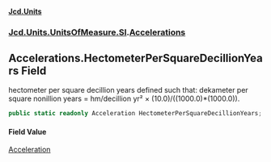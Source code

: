 #### [Jcd.Units](index 'index')
### [Jcd.Units.UnitsOfMeasure.SI](Jcd.Units.UnitsOfMeasure.SI 'Jcd.Units.UnitsOfMeasure.SI').[Accelerations](Accelerations 'Jcd.Units.UnitsOfMeasure.SI.Accelerations')

## Accelerations.HectometerPerSquareDecillionYears Field

hectometer per square decillion years defined such that: dekameter per square nonillion years = hm/decillion yr² ×
(10.0)/((1000.0)*(1000.0)).

```csharp
public static readonly Acceleration HectometerPerSquareDecillionYears;
```

#### Field Value
[Acceleration](Acceleration 'Jcd.Units.UnitTypes.Acceleration')
